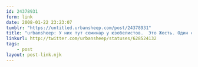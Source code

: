 ```yaml
---
id: 24378931
form: link
date: 2008-01-22 23:23:07
tumblr: "https://untitled.urbansheep.com/post/24378931"
title: "urbansheep: У них тут семинар у юзобелистов.  Это Жесть. Один слайд уже часа три висит. Обои, нах. Это называется не 'рассказать о', а 'поговорить о'."
linkurl: http://twitter.com/urbansheep/statuses/628524132
tags:
    - post
layout: post-link.njk
---
```



